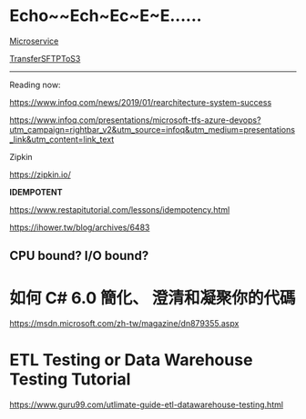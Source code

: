 # Echo~~Ech~Ec~E~E......

 

[Microservice](https://echo-p-chang.github.io/microservice)

[TransferSFTPToS3](https://echo-p-chang.github.io/TransferSFTPToS3)



------

Reading now:

https://www.infoq.com/news/2019/01/rearchitecture-system-success

https://www.infoq.com/presentations/microsoft-tfs-azure-devops?utm_campaign=rightbar_v2&utm_source=infoq&utm_medium=presentations_link&utm_content=link_text

Zipkin

https://zipkin.io/



**IDEMPOTENT**

https://www.restapitutorial.com/lessons/idempotency.html

https://ihower.tw/blog/archives/6483

## CPU bound? I/O bound?


# **如何 C# 6.0 簡化、 澄清和凝聚你的代碼**

https://msdn.microsoft.com/zh-tw/magazine/dn879355.aspx



# ETL Testing or Data Warehouse Testing Tutorial

https://www.guru99.com/utlimate-guide-etl-datawarehouse-testing.html
